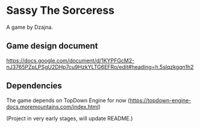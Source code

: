 # Sassy The Sorceress

A game by Dzajna.

## Game design document

https://docs.google.com/document/d/1KYPFGcM2-nJ3765PZpLPSgU2DHp7cu9HzkYLTG6EFRo/edit#heading=h.5slqzkgqn1h2

## Dependencies

The game depends on TopDown Engine for now (https://topdown-engine-docs.moremountains.com/index.html)

(Project in very early stages, will update README.)